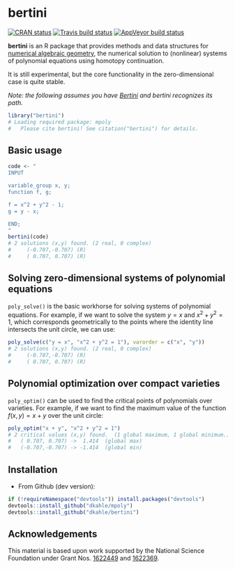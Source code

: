 <!-- README.md is generated from README.Rmd. Please edit that file -->

bertini
=======

<!-- badges: start -->

[![CRAN
status](https://www.r-pkg.org/badges/version/bertini)](https://cran.r-project.org/package=bertini)
[![Travis build
status](https://travis-ci.org/dkahle/bertini.svg?branch=master)](https://travis-ci.org/dkahle/bertini)
[![AppVeyor build
status](https://ci.appveyor.com/api/projects/status/github/dkahle/bertini?branch=master&svg=true)](https://ci.appveyor.com/project/dkahle/bertini)
<!-- badges: end -->

**bertini** is an R package that provides methods and data structures
for [numerical algebraic
geometry](https://en.wikipedia.org/wiki/Numerical_algebraic_geometry),
the numerical solution to (nonlinear) systems of polynomial equations
using homotopy continuation.

It is still experimental, but the core functionality in the
zero-dimensional case is quite stable.

*Note: the following assumes you have [Bertini](https://bertini.nd.edu)
and bertini recognizes its path.*

``` r
library("bertini")
# Loading required package: mpoly
#   Please cite bertini! See citation("bertini") for details.
```

Basic usage
-----------

``` r
code <- "
INPUT

variable_group x, y;
function f, g;

f = x^2 + y^2 - 1;
g = y - x;

END;
"
bertini(code)
# 2 solutions (x,y) found. (2 real, 0 complex)
#     (-0.707,-0.707) (R)
#     ( 0.707, 0.707) (R)
```

Solving zero-dimensional systems of polynomial equations
--------------------------------------------------------

`poly_solve()` is the basic workhorse for solving systems of polynomial
equations. For example, if we want to solve the system *y* = *x* and
*x*<sup>2</sup> + *y*<sup>2</sup> = 1, which corresponds geometrically
to the points where the identity line intersects the unit circle, we can
use:

``` r
poly_solve(c("y = x", "x^2 + y^2 = 1"), varorder = c("x", "y"))
# 2 solutions (x,y) found. (2 real, 0 complex)
#     (-0.707,-0.707) (R)
#     ( 0.707, 0.707) (R)
```

Polynomial optimization over compact varieties
----------------------------------------------

`poly_optim()` can be used to find the critical points of polynomials
over varieties. For example, if we want to find the maximum value of the
function *f*(*x*, *y*) = *x* + *y* over the unit circle:

``` r
poly_optim("x + y", "x^2 + y^2 = 1")
# 2 critical values (x,y) found.  (1 global maximum, 1 global minimum.)
#   ( 0.707, 0.707) ->  1.414  (global max)
#   (-0.707,-0.707) -> -1.414  (global min)
```

Installation
------------

-   From Github (dev version):

``` r
if (!requireNamespace("devtools")) install.packages("devtools")
devtools::install_github("dkahle/mpoly")
devtools::install_github("dkahle/bertini")
```

Acknowledgements
----------------

This material is based upon work supported by the National Science
Foundation under Grant Nos.
[1622449](https://nsf.gov/awardsearch/showAward?AWD_ID=1622449) and
[1622369](https://www.nsf.gov/awardsearch/showAward?AWD_ID=1622369).
